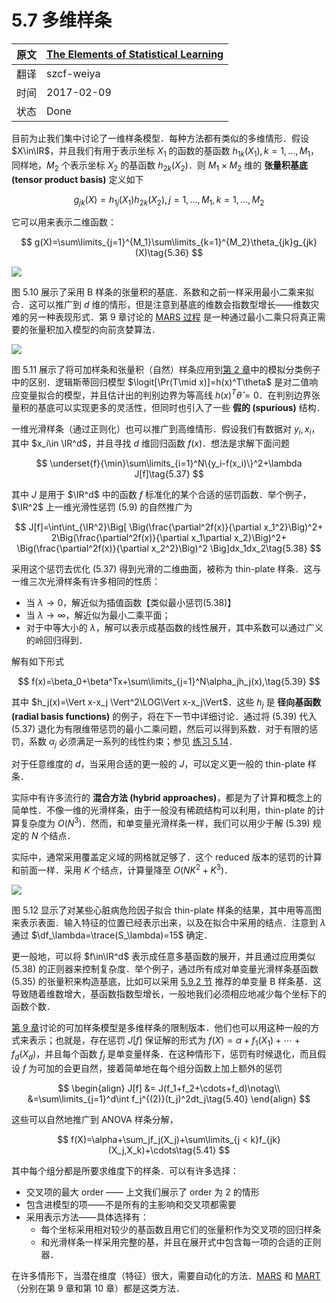 # 5.7 多维样条

| 原文   | [The Elements of Statistical Learning](https://web.stanford.edu/~hastie/ElemStatLearn/printings/ESLII_print12.pdf#page=181) |
| ---- | ---------------------------------------- |
| 翻译   | szcf-weiya                               |
| 时间   | 2017-02-09                               |
|  状态  | Done                              |


目前为止我们集中讨论了一维样条模型．每种方法都有类似的多维情形．假设 $X\in\IR$，并且我们有用于表示坐标 $X_1$ 的函数的基函数 $h_{1k}(X_1),k=1,\ldots,M_1$，同样地，$M_2$ 个表示坐标 $X_2$ 的基函数 $h_{2k}(X_2)$．则 $M_1\times M_2$ 维的 **张量积基底 (tensor product basis)** 定义如下

$$
g_{jk}(X)=h_{1j}(X_1)h_{2k}(X_2),j=1,\ldots, M_1, k=1,\ldots,M_2\tag{5.35}
$$

它可以用来表示二维函数：

$$
g(X)=\sum\limits_{j=1}^{M_1}\sum\limits_{k=1}^{M_2}\theta_{jk}g_{jk}(X)\tag{5.36}
$$

![](../img/05/fig5.10.png)

图 5.10 展示了采用 B 样条的张量积的基底．系数和之前一样采用最小二乘来拟合．这可以推广到 $d$ 维的情形，但是注意到基底的维数会指数型增长——维数灾难的另一种表现形式．第 9 章讨论的 [MARS 过程](../09-Additive-Models-Trees-and-Related-Methods/9.4-MARS/index.html) 是一种通过最小二乘只将真正需要的张量积加入模型的向前贪婪算法．

![](../img/05/fig5.11.png)

图 5.11 展示了将可加样条和张量积（自然）样条应用到[第 2 章](../02-Overview-of-Supervised-Learning/2.1-Introduction/index.html)中的模拟分类例子中的区别．逻辑斯蒂回归模型 $\logit[\Pr(T\mid x)]=h(x)^T\theta$ 是对二值响应变量拟合的模型，并且估计出的判别边界为等高线 $h(x)^T\hat\theta=0$．在判别边界张量积的基底可以实现更多的灵活性，但同时也引入了一些 **假的 (spurious)** 结构．

一维光滑样条（通过正则化）也可以推广到高维情形．假设我们有数据对 $y_i,x_i$，其中 $x_i\in \IR^d$，并且寻找 $d$ 维回归函数 $f(x)$．想法是求解下面问题

$$
\underset{f}{\min}\sum\limits_{i=1}^N\{y_i-f(x_i)\}^2+\lambda J[f]\tag{5.37}
$$

其中 $J$ 是用于 $\IR^d$ 中的函数 $f$ 标准化的某个合适的惩罚函数．举个例子，$\IR^2$ 上一维光滑性惩罚 (5.9) 的自然推广为

$$
J[f]=\int\int_{\IR^2}\Big[
\Big(\frac{\partial^2f(x)}{\partial x_1^2}\Big)^2+
2\Big(\frac{\partial^2f(x)}{\partial x_1\partial x_2}\Big)^2+
\Big(\frac{\partial^2f(x)}{\partial x_2^2}\Big)^2
\Big]dx_1dx_2\tag{5.38}
$$

采用这个惩罚去优化 (5.37) 得到光滑的二维曲面，被称为 thin-plate 样条．这与一维三次光滑样条有许多相同的性质：

- 当 $\lambda\rightarrow 0$，解近似为插值函数【类似最小惩罚(5.38)】
- 当 $\lambda\rightarrow\infty$，解近似为最小二乘平面；
- 对于中等大小的 $\lambda$，解可以表示成基函数的线性展开，其中系数可以通过广义的岭回归得到．

解有如下形式

$$
f(x)=\beta_0+\beta^Tx+\sum\limits_{j=1}^N\alpha_jh_j(x),\tag{5.39}
$$

其中 $h_j(x)=\Vert x-x_j \Vert^2\LOG\Vert x-x_j\Vert$．这些 $h_j$ 是 **径向基函数 (radial basis functions)** 的例子，将在下一节中详细讨论．通过将 (5.39) 代入 (5.37) 退化为有限维带惩罚的最小二乘问题，然后可以得到系数．对于有限的惩罚，系数 $\alpha_j$ 必须满足一系列的线性约束；参见 [练习 5.14](https://github.com/szcf-weiya/ESL-CN/issues/166)．

对于任意维度的 $d$，当采用合适的更一般的 $J$，可以定义更一般的 thin-plate 样条．

实际中有许多流行的 **混合方法 (hybrid approaches)**，都是为了计算和概念上的简单性．不像一维的光滑样条，由于一般没有稀疏结构可以利用，thin-plate 的计算复杂度为 $O(N^3)$．然而，和单变量光滑样条一样，我们可以用少于解 (5.39) 规定的 $N$ 个结点．

实际中，通常采用覆盖定义域的网格就足够了．这个 reduced 版本的惩罚的计算和前面一样．采用 $K$ 个结点，计算量降至 $O(NK^2+K^3)$．

![](../img/05/fig5.12.png)

图 5.12 显示了对某些心脏病危险因子拟合 thin-plate 样条的结果，其中用等高图来表示表面．输入特征的位置已经表示出来，以及在拟合中采用的结点．注意到 $\lambda$ 通过 $\df_\lambda=\trace(S_\lambda)=15$ 确定．

更一般地，可以将 $f\in\IR^d$ 表示成任意多基函数的展开，并且通过应用类似 (5.38) 的正则器来控制复杂度．举个例子，通过所有成对单变量光滑样条基函数 (5.35) 的张量积来构造基底，比如可以采用 [5.9.2 节](5.9-Wavelet-Smoothing/index.html#_2) 推荐的单变量 B 样条基．这导致随着维数增大，基函数指数型增长，一般地我们必须相应地减少每个坐标下的函数个数．

[第 9 章](../09-Additive-Models-Trees-and-Related-Methods/9.1-Generalized-Additive-Models/index.html)讨论的可加样条模型是多维样条的限制版本．他们也可以用这种一般的方式来表示；也就是，存在惩罚 $J[f]$ 保证解的形式为 $f(X)=\alpha+f_1(X_1)+\cdots+f_d(X_d)$，并且每个函数 $f_j$ 是单变量样条．在这种情形下，惩罚有时候退化，而且假设 $f$ 为可加的会更自然，接着简单地在每个组分函数上加上额外的惩罚

$$
\begin{align}
J[f] &= J(f_1+f_2+\cdots+f_d)\notag\\
&=\sum\limits_{j=1}^d\int f_j^{(2)}(t_j)^2dt_j\tag{5.40}
\end{align}
$$

这些可以自然地推广到 ANOVA 样条分解，

$$
f(X)=\alpha+\sum_jf_j(X_j)+\sum\limits_{j < k}f_{jk}(X_j,X_k)+\cdots\tag{5.41}
$$

其中每个组分都是所要求维度下的样条．可以有许多选择：

- 交叉项的最大 order —— 上文我们展示了 order 为 2 的情形
- 包含进模型的项——不是所有的主影响和交叉项都需要
- 采用表示方法——具体选择有：
    - 每个坐标采用相对较少的基函数且用它们的张量积作为交叉项的回归样条
    - 和光滑样条一样采用完整的基，并且在展开式中包含每一项的合适的正则器．

在许多情形下，当潜在维度（特征）很大，需要自动化的方法．[MARS](../09-Additive-Models-Trees-and-Related-Methods/9.4-MARS/index.html) 和 [MART](../10-Boosting-and-Additive-Trees/10.10-Numerical-Optimization-via-Gradient-Boosting/index.html)（分别在第 9 章和第 10 章）都是这类方法．
